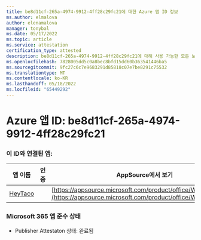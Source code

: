 ```yaml
---
title: be8d11cf-265a-4974-9912-4ff28c29fc21에 대한 Azure 앱 ID 정보
ms.author: elmalova
author: elenamalova
manager: tonybal
ms.date: 05/17/2022
ms.topic: article
ms.service: attestation
certification_type: attested
description: be8d11cf-265a-4974-9912-4ff28c29fc21에 대해 사용 가능한 모든 보안 및 규정 준수 정보입니다.
ms.openlocfilehash: 7828005dd5c0a8bec8bfd15dd60b363541446ba5
ms.sourcegitcommit: 9fc27c6c7e9683291d85818c07e7be8291c75532
ms.translationtype: MT
ms.contentlocale: ko-KR
ms.lasthandoff: 05/18/2022
ms.locfileid: "65449292"
---
```

# <a name="azure-app-id-be8d11cf-265a-4974-9912-4ff28c29fc21"></a>Azure 앱 ID: be8d11cf-265a-4974-9912-4ff28c29fc21


### <a name="apps-associated-with-this-id"></a>이 ID와 연결된 앱:
| **앱 이름** | **인증** | **AppSource에서 보기** |
|--------------|---------------|-----------------------|
| [HeyTaco](../forward/WA200001346.md) |  | [https://appsource.microsoft.com/product/office/WA200001346](https://appsource.microsoft.com/product/office/WA200001346) |

### <a name="microsoft-365-app-compliance-status"></a>Microsoft 365 앱 준수 상태
- Publisher Attestaton 상태: 완료됨
